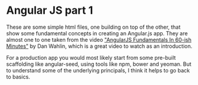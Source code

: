 Angular JS part 1 
=================

These are some simple html files, one building on top of the other, that show some fundamental concepts in creating an Angular.js app. They are almost one to one taken from the video ["AngularJS Fundamentals In 60-ish Minutes"](https://www.youtube.com/watch?v=i9MHigUZKEM) by Dan Wahlin, which is a great video to watch as an introduction. 

For a production app you would most likely start from some pre-built scaffolding like angular-seed, using tools like npm, bower and yeoman. But to understand some of the underlying principals, I think it helps to go back to basics. 
